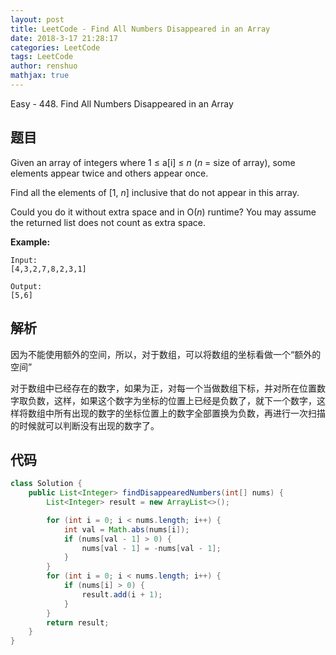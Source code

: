 ```yaml
---
layout: post
title: LeetCode - Find All Numbers Disappeared in an Array
date: 2018-3-17 21:28:17
categories: LeetCode
tags: LeetCode
author: renshuo
mathjax: true
---
```


Easy - 448. Find All Numbers Disappeared in an Array

<!--more-->

## 题目

Given an array of integers where 1 ≤ a[i] ≤ *n* (*n* = size of array), some elements appear twice and others appear once.

Find all the elements of [1, *n*] inclusive that do not appear in this array.

Could you do it without extra space and in O(*n*) runtime? You may assume the returned list does not count as extra space.

**Example:**

```
Input:
[4,3,2,7,8,2,3,1]

Output:
[5,6]
```

## 解析

因为不能使用额外的空间，所以，对于数组，可以将数组的坐标看做一个“额外的空间”

对于数组中已经存在的数字，如果为正，对每一个当做数组下标，并对所在位置数字取负数，这样，如果这个数字为坐标的位置上已经是负数了，就下一个数字，这样将数组中所有出现的数字的坐标位置上的数字全部置换为负数，再进行一次扫描的时候就可以判断没有出现的数字了。

## 代码

``` java
class Solution {
    public List<Integer> findDisappearedNumbers(int[] nums) {
        List<Integer> result = new ArrayList<>();

        for (int i = 0; i < nums.length; i++) {
            int val = Math.abs(nums[i]);
            if (nums[val - 1] > 0) {
                nums[val - 1] = -nums[val - 1];
            }
        }
        for (int i = 0; i < nums.length; i++) {
            if (nums[i] > 0) {
                result.add(i + 1);
            }
        }
        return result;
    }
}
```